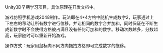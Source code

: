 Unity3D早期学习项目，具体原理在开发文档中。</p>
游戏仿照手机游戏2048制作。玩法即在4*4方格中随机生成数字2，玩家通过上下左右的移动让所有数字进行位移，并让相同的数字合并加和，同时保证在不断生成新数字时不会使得方格被占满且没有任何可加和的数字。移动次数越多，分数越高，玩家随时可以重新开始游戏。
</p>操作方式：玩家用鼠标向不同方向拖拽方格即可完成数字的拖移。
